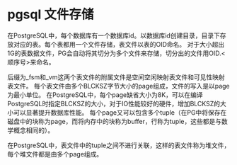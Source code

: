 # pgsql 文件存储

在PostgreSQL中，每个数据库有一个数据库id。以数据库id创建目录，目录下存放对应的表。每个表都用一个文件存储，表文件以表的OID命名。
对于大小超出1G的表数据文件，PG会自动将其切分为多个文件来存储，切分出的文件用OID.<顺序号>来命名。

后缀为_fsm和_vm这两个表文件的附属文件是空间空闲映射表文件和可见性映射表文件。
每个表文件由多个BLCKSZ字节大小的page组成，文件的写入是以page为最小单位。
在PostgreSQL中，每个page缺省大小为8K，可以在编译PostgreSQL时指定BLCKSZ的大小，对于IO性能较好的硬件，增加BLCKSZ的大小可以显著提升数据库性能。
每个page又可以包含多个tuple（在PG中将保存在磁盘中的块称为page，而将内存中的块称为buffer，行称为tuple，这些都是与数学概念相同的）。


在PostgreSQL中，表文件中的tuple之间不进行关联，这样的表文件称为堆文件，每个堆文件都是由多个page组成。



